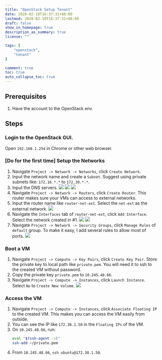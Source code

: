 ```yaml
---
title: "OpenStack Setup Tenant"
date: 2020-02-10T16:37:31+08:00
lastmod: 2020-02-10T16:37:31+08:00
draft: false
show_in_homepage: true
description_as_summary: true
license: ""

tags: [
    "openstack",
    "tenant"
]

comment: true
toc: true
auto_collapse_toc: true
---
```


## Prerequisites
1. Have the account to the OpenStack env.


## Steps

### Login to the OpenStack GUI.
Open `192.168.1.254` in Chrome or other web browser.

### [Do for the first time] Setup the Networks

1. Navigate `Project -> Network -> Networks`, click `Create Network`.
2. Input the network name and create a `Subnet`. Suggest using private subnets like: `172.16.*.*` to `172.30.*.*`.
3. Input the DNS servers.
![](/images/openstack-setup-tenant-network-1.png)
![](/images/openstack-setup-tenant-network-2.png)
![](/images/openstack-setup-tenant-network-3.png)
4. Navigate `Project -> Network -> Routers`, click `Create Router`. This router makes sure your VMs can access to external networks.
5. Input the router name like `router-net-ext`. Select the `net-ext` as the external network.
![](/images/openstack-setup-tenant-router-1.png)
6. Navigate the `Interfaces` tab of `router-net-ext`, click `Add Interface`. Select the network created in #1.
![](/images/openstack-setup-tenant-router-2.png)
![](/images/openstack-setup-tenant-router-3.png)
7. Navigate `Project -> Network -> Security Groups`, click `Manage Rules` of `default` group. To make it easy, I add several rules to allow most of ports.
![](/images/openstack-setup-tenant-security-group-1.png)

### Boot a VM
1. Navigate `Project -> Compute -> Key Pairs`, click `Create Key Pair`. Store the private key to local path like `private.pem`. You will need it to ssh to the created VM without password.
2. Copy the private key `private.pem` to `10.245.48.66`.
3. Navigate `Project -> Compute -> Instances`, click `Launch Instance`. Select `No` to `Create New Volume`.
![](/images/openstack-setup-tenant-instance-1.png)

### Access the VM
1. Navigate `Project -> Compute -> Instances`, click `Associate Floating IP` to the created VM. This makes you can access the VM easily from outside.
2. You can see the IP like `172.30.1.50` in the `Floating IPs` of the VM.
3. On `10.245.48.66`, run:
   ```bash
   eval "$(ssh-agent -s)"
   ssh-add ~/private.pem
   ```
4. From `10.245.48.66`, `ssh ubuntu@172.30.1.50`.
